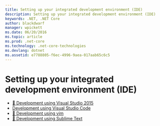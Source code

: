 ```yaml
---
title: Setting up your integrated development environment (IDE)
description: Setting up your integrated development environment (IDE)
keywords: .NET, .NET Core
author: blackdwarf
manager: wpickett
ms.date: 06/20/2016
ms.topic: article
ms.prod: .net-core
ms.technology: .net-core-technologies
ms.devlang: dotnet
ms.assetid: e7788805-f6ec-4996-9aea-017aab65c6c5
---
```


# Setting up your integrated development environment (IDE)

*   [🔧 Development using Visual Studio 2015](using-visual-studio.md)
*   [Development using Visual Studio Code](using-visual-studio-code.md)
*   [🔧 Development using vim](using-vim.md)
*   [🔧 Development using Sublime Text](using-sublime.md)
